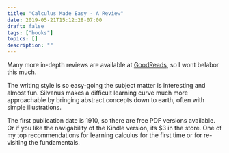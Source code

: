```yaml
---
title: "Calculus Made Easy - A Review"
date: 2019-05-21T15:12:28-07:00
draft: false
tags: ["books"]
topics: []
description: ""
---
```


Many more in-depth reviews are available at [GoodReads][1], so I wont belabor this
much.

The writing style is so easy-going the subject matter is interesting and almost
fun. Silvanus makes a difficult learning curve much more approachable by bringing
abstract concepts down to earth, often with simple illustrations.

The first publication date is 1910, so there are free PDF versions available. Or
if you like the navigability of the Kindle version, its $3 in the store. One of
my top recommendations for learning calculus for the first time or for
re-visiting the fundamentals.


[1]: https://www.goodreads.com/book/show/818063.Calculus_Made_Easy
